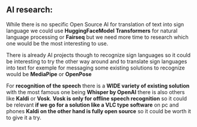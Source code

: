 
## AI research:

While there is no specific Open Source AI for translation of text into sign language we could use **HuggingFaceModel Transformers** for natural language processing or **Fairseq** but we need more time to research which one would be the most interesting to use.

There is already AI projects though to recognize sign languages so it could be interesting to try the other way around and to translate sign languages into text for exemple for messaging some existing solutions to recognize would be **MediaPipe** or **OpenPose**

For **recognition of the speech** there is a **WIDE variety of existing solution** with the most famous one being **Whisper by OpenAI** there is also others like **Kaldi**  or **Vosk**. **Vosk is only for offline speech recognition** so it could be relevant **if we go for a solution like a VLC type software** on pc and phones **Kaldi on the other hand is fully open source** so it could be worth it to give it a try.
